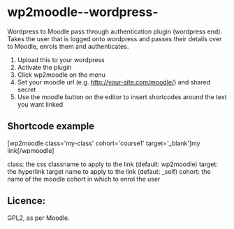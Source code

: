 wp2moodle--wordpress-
=====================

Wordpress to Moodle pass through authentication plugin (wordpress end). Takes the user that is logged onto wordpress and passes their details over to Moodle, enrols them and authenticates.

1. Upload this to your wordpress
2. Activate the plugin
3. Click wp2moodle on the menu
4. Set your moodle url (e.g. http://your-site.com/moodle/) and shared secret
5. Use the moodle button on the editor to insert shortcodes around the text you want linked

Shortcode example
-----------------

[wp2moodle class='my-class' cohort='course1' target='_blank']my link[/wpmoodle]

class: the css classname to apply to the link (default: wp2moodle)
target: the hyperlink target name to apply to the link (defaut: _self)
cohort: the name of the moodle cohort in which to enrol the user

Licence:
--------
GPL2, as per Moodle.
